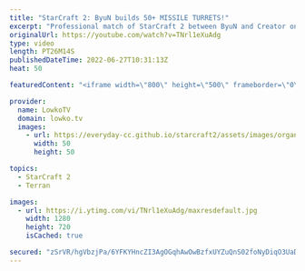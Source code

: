 ```yaml
---
title: "StarCraft 2: ByuN builds 50+ MISSILE TURRETS!"
excerpt: "Professional match of StarCraft 2 between ByuN and Creator on Pride of Altaris. When ByuN realises that his opponent decides to go for Protoss Carriers, he makes as many Missile Turrets as he can reasonably build in the center of the map.  Support my work on Patreon: https://www.patreon.com/lowkotv Become"
originalUrl: https://youtube.com/watch?v=TNrl1eXuAdg
type: video
length: PT26M14S
publishedDateTime: 2022-06-27T10:31:13Z
heat: 50

featuredContent: "<iframe width=\"800\" height=\"500\" frameborder=\"0\" src=\"https://www.youtube.com/embed/TNrl1eXuAdg\" allow=\"accelerometer; autoplay; encrypted-media; gyroscope; picture-in-picture\" allowfullscreen></iframe>"

provider:
  name: LowkoTV
  domain: lowko.tv
  images:
    - url: https://everyday-cc.github.io/starcraft2/assets/images/organizations/lowko.tv-50x50.jpg
      width: 50
      height: 50

topics:
  - StarCraft 2
  - Terran

images:
  - url: https://i.ytimg.com/vi/TNrl1eXuAdg/maxresdefault.jpg
    width: 1280
    height: 720
    isCached: true

secured: "zSrVR/hgVbzjPa/6YFKYHncZI3AgOGqhAwOwBzfxUYZuQnS02foNyDiqO3UaDAUh//7+3LGyu23gbmm97GIR6cGdcHJ4RDGmSF+NeGNETUNyNTuFTVl7ygNQ/pmUN1wNz/8CkeGpzc/dr/yZ0/ac02ic5ty4GonH89XYH8CJgA/+GGrr5XbPRT8sl+VZ+XOjSWsZ/vPgKteIwJksZgFFXItUG8arpum2sDkEKlmQxTVQaMmT4j+p/EHjJL2wm1drFbuUQSR3a4hLo62YYZkZApMKZpb6m7/Szl41hF51ObKxrLieGI6KqgvhEA3rGSpKDHwMTVtKkB+blghLlwDEsahLWr+n6M2yUlyIGBmuW/1bXzzIsmQ14G5zbtOK+z1kIxRYvU7VMSDjBv9L/NpkVcP/0c39wicQ5kXTIbDAX/u4WKzy6n0pDaftzwPDvoFW;AoPTxOqlfJI4kWJwHIJAgA=="
---
```


